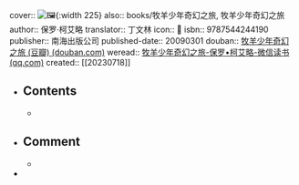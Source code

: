 cover:: ![🖼 ](../assets/2023/s3668327.jpg){:width 225}
also:: books/牧羊少年奇幻之旅, 牧羊少年奇幻之旅
author:: 保罗·柯艾略
translator:: 丁文林
icon:: 📖
isbn:: 9787544244190
publisher:: 南海出版公司
published-date:: 20090301
douban:: [牧羊少年奇幻之旅 (豆瓣) (douban.com)](https://book.douban.com/subject/3608208/)
weread:: [牧羊少年奇幻之旅-保罗•柯艾略-微信读书 (qq.com)](https://weread.qq.com/web/bookDetail/7c932dd05b71537c9f3404d)
created:: [[20230718]]
- ## Contents
  -
- ## Comment
  -
-
